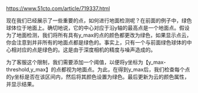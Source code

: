 



https://www.51cto.com/article/719337.html

现在我们已经展示了一些重要的点，如何进行地面检测呢？在前面的例子中，绿色球体位于地面上。确切地说，它的中心对应于沿y轴的最高点是一个地面点。假设为了地面检测，我们将所有具有y_max的点的颜色都更改为绿色，如果显示点云，你会注意到并非所有的地面点都是绿色的。事实上，只有一个与前面绿色球体的中心相对应的点是绿色的。这是由于深度相机的精度与噪声造成的。

为了客服这个限制，我们需要添加一个阈值，以便将y坐标为【y_max-threshold,y_max】的点都视为地面点。为此，在得到y_max后，我们检查每个点的y坐标是否在该区间内，然后将其颜色设置为绿色。最后更新为云的颜色属性，并显示结果。

```
```

